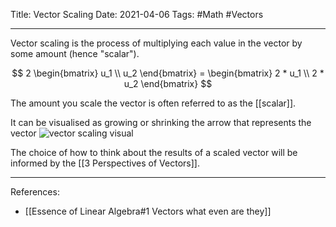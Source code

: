 Title: Vector Scaling
Date: 2021-04-06
Tags: #Math #Vectors 

---

Vector scaling is the process of multiplying each value in the vector by some amount (hence "scalar").

$$ 2 \begin{bmatrix} u_1 \\ u_2 \end{bmatrix} = \begin{bmatrix} 2 * u_1 \\ 2 * u_2 \end{bmatrix}  $$

The amount you scale the vector is often referred to as the [[scalar]].

It can be visualised as growing or shrinking the arrow that represents the vector
 ![vector scaling visual](vector-scaling-visual.png)
 
The choice of how to think about the results of a scaled vector will be informed by the [[3 Perspectives of Vectors]].

---

References:
* [[Essence of Linear Algebra#1 Vectors what even are they]]